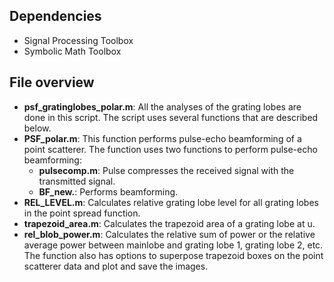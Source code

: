 ## Dependencies

- Signal Processing Toolbox
- Symbolic Math Toolbox

## File overview

- **psf_gratinglobes_polar.m**: All the analyses of the grating lobes are done in this script. The script uses several functions that are described below. 
- **PSF_polar.m**: This function performs pulse-echo beamforming of a point scatterer. The function uses two functions to perform pulse-echo beamforming:
    - **pulsecomp.m**: Pulse compresses the received signal with the transmitted signal.
    - **BF_new.**: Performs beamforming. 
- **REL_LEVEL.m**: Calculates relative grating lobe level for all grating lobes in the point spread function.
- **trapezoid_area.m**: Calculates the trapezoid area of a grating lobe at u.
- **rel_blob_power.m**: Calculates the relative sum of power or the relative average power between mainlobe and grating lobe 1, grating lobe 2, etc. The function also has options to superpose trapezoid boxes on the point scatterer data and plot and save the images.